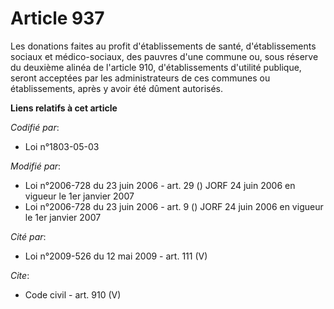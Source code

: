 # Article 937

Les donations faites au profit d'établissements de santé, d'établissements sociaux et médico-sociaux, des pauvres d'une
commune ou, sous réserve du deuxième alinéa de l'article 910, d'établissements d'utilité publique, seront acceptées par les
administrateurs de ces communes ou établissements, après y avoir été dûment autorisés.

**Liens relatifs à cet article**

_Codifié par_:

  - Loi n°1803-05-03

_Modifié par_:

  - Loi n°2006-728 du 23 juin 2006 - art. 29 () JORF 24 juin 2006 en vigueur le 1er janvier 2007
  - Loi n°2006-728 du 23 juin 2006 - art. 9 () JORF 24 juin 2006 en vigueur le 1er janvier 2007

_Cité par_:

  - Loi n°2009-526 du 12 mai 2009 - art. 111 (V)

_Cite_:

  - Code civil - art. 910 (V)
